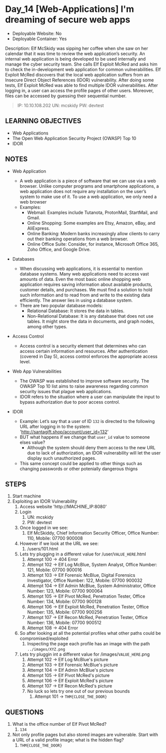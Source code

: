 # Day_14 [Web-Applications] I'm dreaming of secure web apps

+ Deployable Website: No
+ Deployable Container: Yes

Description: Elf McSkidy was sipping her coffee when she saw on her calendar that it was time to review the web application’s security. An internal web application is being developed to be used internally and manage the cyber security team. She calls Elf Exploit McRed and asks him to check the in-development web application for common vulnerabilities. Elf Exploit McRed discovers that the local web application suffers from an Insecure Direct Object References (IDOR) vulnerability. After doing some tests, Elf Exploit McRed was able to find multiple IDOR vulnerabilities. After logging in, a user can access the profile pages of other users. Moreover, files can be accessed by guessing their sequential number.

> IP: 10.10.108.202
> UN: mcskidy
> PW: devtest

## LEARNING OBJECTIVES

+ Web Applications
+ The Open Web Application Security Project (OWASP) Top 10
+ IDOR

## NOTES

+ Web Application
  + A web application is a piece of software that we can use via a web browser. Unlike computer programs and smartphone applications, a web application does not require any installation on the user’s system to make use of it. To use a web application, we only need a web browser
  + Examples:
    + Webmail: Examples include Tutanota, ProtonMail, StartMail, and Gmail.
    + Online Shopping: Some examples are Etsy, Amazon, eBay, and AliExpress.
    + Online Banking: Modern banks increasingly allow clients to carry out their banking operations from a web browser.
    + Online Office Suite: Consider, for instance, Microsoft Office 365, Zoho Office, and Google Drive.

+ Databases
  + When discussing web applications, it is essential to mention database systems. Many web applications need to access vast amounts of data. Even the most basic online shopping web application requires saving information about available products, customer details, and purchases. We must find a solution to hold such information and to read from and write to the existing data efficiently. The answer lies in using a database system.
  + There are two popular database models:
    + Relational Database: It stores the data in tables.
    + Non-Relational Database: It is any database that does not use tables. It might store the data in documents, and graph nodes, among other types.

+ Access Control
  + Access control is a security element that determines who can access certain information and resources. After authentication (covered in Day 5), access control enforces the appropriate access level.

+ Web App Vulnerabilities
  + The OWASP was established to improve software security. The OWASP Top 10 list aims to raise awareness regarding common security issues that plague web applications.
  + IDOR refers to the situation where a user can manipulate the input to bypass authorization due to poor access control.

+ IDOR
  + Example: Let’s say that a user of ID `132` is directed to the following URL after logging in to the system: 'http://santagift.shop/account/user_id=132'
  + BUT what happens if we change that `user_id` value to someone elses value?
    + Although the system should deny them access to the new URL due to lack of authorization, an IDOR vulnerability will let the user display such unauthorized pages.
  + This same concept could be applied to other things such as changing passwords or other potenially dangerous thigns

## STEPS

1. Start machine
2. Exploiting an IDOR Vulnerability
   1. Access website 'http://MACHINE_IP:8080'
   2. Login
      1. UN: mcskidy
      2. PW: devtest
   3. Once logged in we see:
      1. Elf McSkiddy, Chief Information Security Officer, Office Number: 110, Mobile: 07700 900008
   4. However if we look at the URL we see:
      1. /users/101.html
   5. Lets try plugging in a different value for /user/`VALUE_HERE`.html
      1. Attempt 100 -> 404 Error
      2. Attempt 102 -> Elf Log McBlue, System Analyst, Office Number: 121, Mobile: 07700 900016
      3. Attempt 103 -> Elf Forensic McBlue, Digital Forensics Investigator, Office Number: 122, Mobile: 07700 900032
      4. Attempt 104 -> Elf Admin McBlue, System Administrator, Office Number: 123, Mobile: 07700 900064
      5. Attempt 105 -> Elf Pivot McRed, Penetration Tester, Office Number: 134, Mobile: 07700 900128
      6. Attempt 106 -> Elf Exploit McRed, Penetration Tester, Office Number: 135, Mobile: 07700 900256
      7. Attempt 107 -> Elf Recon McRed, Penetration Tester, Office Number: 136, Mobile: 07700 900512
      8. Attempt 108 -> 404 Error
   6. So after looking at all the potential profiles what other paths could be compromised/exploited
      1. Inspecting the page each profile has an image with the path `../images/XYZ.png`
   7. Lets try pluggin int a different value for /images/`VALUE_HERE`.png
      1. Attempt 102 -> Elf Log McBlue's picture
      2. Attempt 103 -> Elf Forensic McBlue's picture
      3. Attempt 104 -> Elf Admin McBlue's picture
      4. Attempt 105 -> Elf Pivot McRed's picture
      5. Attempt 106 -> Elf Exploit McRed's picture
      6. Attempt 107 -> Elf Recon McRed's picture
      7. No luck so lets try one out of our previous bounds
         1. Attempt 101 -> `THM{CLOSE_THE_DOOR}`

## QUESTIONS

1. What is the office number of Elf Pivot McRed?
   1. `134`
2. Not only profile pages but also stored images are vulnerable. Start with a URL of a valid profile image; what is the hidden flag?
   1. `THM{CLOSE_THE_DOOR}`
